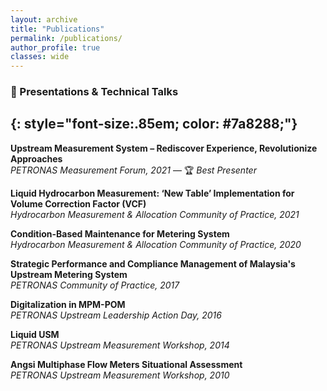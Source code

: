 ```yaml
---
layout: archive
title: "Publications"
permalink: /publications/
author_profile: true
classes: wide
---
```


### 📢 Presentations & Technical Talks
{: style="font-size:.85em; color: #7a8288;"}
---

**Upstream Measurement System – Rediscover Experience, Revolutionize Approaches**  
*PETRONAS Measurement Forum, 2021* — 🏆 *Best Presenter*

**Liquid Hydrocarbon Measurement: ‘New Table’ Implementation for Volume Correction Factor (VCF)**  
*Hydrocarbon Measurement & Allocation Community of Practice, 2021*

**Condition-Based Maintenance for Metering System**  
*Hydrocarbon Measurement & Allocation Community of Practice, 2020*

**Strategic Performance and Compliance Management of Malaysia's Upstream Metering System**  
*PETRONAS Community of Practice, 2017*

**Digitalization in MPM-POM**  
*PETRONAS Upstream Leadership Action Day, 2016*

**Liquid USM**  
*PETRONAS Upstream Measurement Workshop, 2014*

**Angsi Multiphase Flow Meters Situational Assessment**  
*PETRONAS Upstream Measurement Workshop, 2010*

